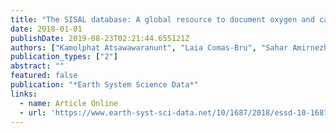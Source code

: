```yaml
---
title: "The SISAL database: A global resource to document oxygen and carbon isotope records from speleothems"
date: 2018-01-01
publishDate: 2019-08-23T02:21:44.655121Z
authors: ["Kamolphat Atsawawaranunt", "Laia Comas-Bru", "Sahar Amirnezhad Mozhdehi", "Michael Deininger", "Sandy P Harrison", "Andy Baker", "Meighan Boyd", "Nikita Kaushal", "Syed Masood Ahmad", "Yassine Ait Brahim", " others"]
publication_types: ["2"]
abstract: ""
featured: false
publication: "*Earth System Science Data*"
links:
  - name: Article Online
  - url: 'https://www.earth-syst-sci-data.net/10/1687/2018/essd-10-1687-2018.html'
---
```

